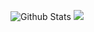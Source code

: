 <img src="https://github-readme-stats.vercel.app/api?username=dpoettler&theme=github_dark&show_icons=true" alt="Github Stats ">     <img src="https://github-readme-stats.vercel.app/api/top-langs?username=dpoettler&theme=github_dark"/>
<!--
**dpoettler/dpoettler** is a ✨ _special_ ✨ repository because its `README.md` (this file) appears on your GitHub profile.

Here are some ideas to get you started:

- 🔭 I’m currently working on ...
- 🌱 I’m currently learning ...
- 👯 I’m looking to collaborate on ...
- 🤔 I’m looking for help with ...
- 💬 Ask me about ...
- 📫 How to reach me: ...
- 😄 Pronouns: ...
- ⚡ Fun fact: ...
-->
